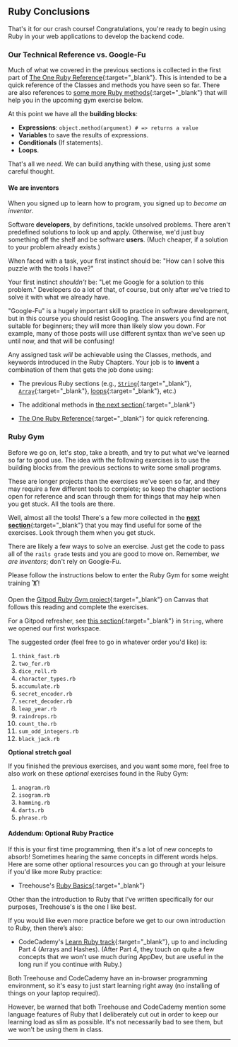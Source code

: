 ## Ruby Conclusions

That's it for our crash course! Congratulations, you're ready to begin using Ruby in your web applications to develop the backend code.

### Our Technical Reference vs. Google-Fu

Much of what we covered in the previous sections is collected in the first part of [The One Ruby Reference](https://learn.firstdraft.com/lessons/33){:target="_blank"}. This is intended to be a quick reference of the Classes and methods you have seen so far. There are also references to [some more Ruby methods](https://learn.firstdraft.com/lessons/21){:target="_blank"} that will help you in the upcoming gym exercise below.

At this point we have all the **building blocks**:

  - **Expressions**: `object.method(argument) # => returns a value`
  - **Variables** to save the results of expressions.
  - **Conditionals** (If statements).
  - **Loops**.

That's all we _need_. We can build anything with these, using just some careful thought.

#### We are inventors 

When you signed up to learn how to program, you signed up to _become an inventor_.

Software **developers**, by definitions, tackle unsolved problems. There aren't predefined solutions to look up and apply. Otherwise, we'd just buy something off the shelf and be software **users**. (Much cheaper, if a solution to your problem already exists.)

When faced with a task, your first instinct should be: "How can I solve this puzzle with the tools I have?"

Your first instinct _shouldn't_ be: "Let me Google for a solution to this problem." Developers do a lot of that, of course, but only after we've tried to solve it with what we already have.

"Google-Fu" is a hugely important skill to practice in software development, but in this course you should resist Googling. The answers you find are not suitable for beginners; they will more than likely slow you down. For example, many of those posts will use different syntax than we've seen up until now, and that will be confusing!

Any assigned task _will_ be achievable using the Classes, methods, and keywords introduced in the Ruby Chapters. Your job is to **invent** a combination of them that gets the job done using:

  - The previous Ruby sections (e.g., [`String`](https://learn.firstdraft.com/lessons/9){:target="_blank"}, [`Array`](https://learn.firstdraft.com/lessons/14){:target="_blank"}, [loops](https://learn.firstdraft.com/lessons/16){:target="_blank"}, etc.)

  - The additional methods in [the next section](https://learn.firstdraft.com/lessons/21){:target="_blank"}

  - [The One Ruby Reference](https://learn.firstdraft.com/lessons/33){:target="_blank"} for quick referencing.

### Ruby Gym

Before we go on, let's stop, take a breath, and try to put what we've learned so far to good use. The idea with the following exercises is to use the building blocks from the previous sections to write some small programs. 

These are longer projects than the exercises we've seen so far, and they may require a few different tools to complete; so keep the chapter sections open for reference and scan through them for things that may help when you get stuck. All the tools are there.

Well, almost all the tools! There's a few more collected in the [**next section**](https://learn.firstdraft.com/lessons/21){:target="_blank"} that you may find useful for some of the exercises. Look through them when you get stuck.

There are likely a few ways to solve an exercise. Just get the code to pass all of the `rails grade` tests and you are good to move on. Remember, _we are inventors_; don't rely on Google-Fu.

Please follow the instructions below to enter the Ruby Gym for some weight training 🏋️!

<div class="proj" markdown="1">

  Open the [Gitpod Ruby Gym project](https://github.com/appdev-projects/ruby-project-gym){:target="_blank"} on Canvas that follows this reading and complete the exercises.

  For a Gitpod refresher, see [this section](https://learn.firstdraft.com/lessons/9#start-the-gitpod-project){:target="_blank"} in `String`, where we opened our first workspace.

  The suggested order (feel free to go in whatever order you'd like) is:

  1. `think_fast.rb`
  1. `two_fer.rb`
  1. `dice_roll.rb`
  1. `character_types.rb`
  1. `accumulate.rb`
  1. `secret_encoder.rb`
  1. `secret_decoder.rb`
  1. `leap_year.rb`
  1. `raindrops.rb`
  1. `count_the.rb`
  1. `sum_odd_integers.rb`
  1. `black_jack.rb`
</div>

<div class="proj" markdown="1">

  **Optional stretch goal**

  If you finished the previous exercises, and you want some more, feel free to also work on these _optional_ exercises found in the Ruby Gym:

  1. `anagram.rb`
  1. `isogram.rb`
  1. `hamming.rb`
  1. `darts.rb`
  1. `phrase.rb`
</div>


#### Addendum: Optional Ruby Practice 

If this is your first time programming, then it's a lot of new concepts to absorb! Sometimes hearing the same concepts in different words helps. Here are some other optional resources you can go through at your leisure if you'd like more Ruby practice:

  - Treehouse's [Ruby Basics](https://teamtreehouse.com/library/ruby-basics-2){:target="_blank"}

Other than the introduction to Ruby that I’ve written specifically for our purposes, Treehouse's is the one I like best.

If you would like even more practice before we get to our own introduction to Ruby, then there’s also:

  - CodeCademy's [Learn Ruby track](https://www.codecademy.com/learn/learn-ruby){:target="_blank"}, up to and including Part 4 (Arrays and Hashes). (After Part 4, they touch on quite a few concepts that we won’t use much during AppDev, but are useful in the long run if you continue with Ruby.)

Both Treehouse and CodeCademy have an in-browser programming environment, so it's easy to just start learning right away (no installing of things on your laptop required).

However, be warned that both Treehouse and CodeCademy mention some language features of Ruby that I deliberately cut out in order to keep our learning load as slim as possible. It's not necessarily bad to see them, but we won't be using them in class.

----